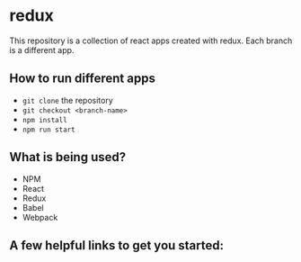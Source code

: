 # redux

This repository is a collection of react apps created with redux.
Each branch is a different app.

## How to run different apps
- `git clone` the repository
- `git checkout <branch-name>`
- `npm install`
- `npm run start`

## What is being used?
- NPM
- React
- Redux
- Babel
- Webpack

## A few helpful links to get you started:
